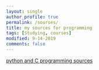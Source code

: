 ```yaml
---
layout: single
author_profile: true
permalink: /sourses/
title: my sources for programming
tags: [Studying, courses]
modified: 9-14-2019
comments: false
---
```

[python and C programming sources](https://www.sauleh.ir/fc98/course-materials/ "py and c sources")
